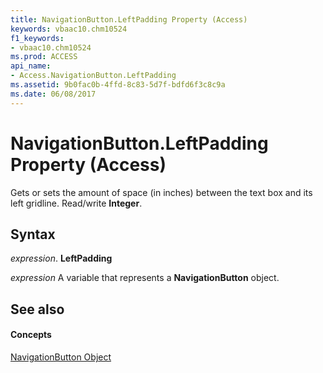 ```yaml
---
title: NavigationButton.LeftPadding Property (Access)
keywords: vbaac10.chm10524
f1_keywords:
- vbaac10.chm10524
ms.prod: ACCESS
api_name:
- Access.NavigationButton.LeftPadding
ms.assetid: 9b0fac0b-4ffd-8c83-5d7f-bdfd6f3c8c9a
ms.date: 06/08/2017
---
```



# NavigationButton.LeftPadding Property (Access)

Gets or sets the amount of space (in inches) between the text box and its left gridline. Read/write  **Integer**.


## Syntax

 _expression_. **LeftPadding**

 _expression_ A variable that represents a **NavigationButton** object.


## See also


#### Concepts


[NavigationButton Object](navigationbutton-object-access.md)

